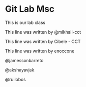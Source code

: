 # Git Lab Msc
 
This is our lab class

This line was written by @mikhail-cct

This line was written by Cibele - CCT

This line was written by enoccone

@jamessonbarreto

@akshayavjak

@ruilobos
